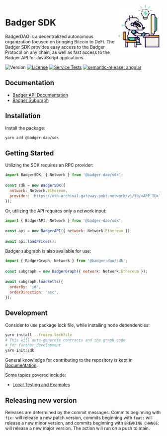 <div> 
  <img align="right" src="docs/images/badger.png" height="150" />
</div>

# Badger SDK

BadgerDAO is a decentralized autonomous organization focused on bringing Bitcoin to DeFi.
The Badger SDK provides easy access to the Badger Protocol on any chain, as well as fast access to the Badger API for JavaScript applcations.

![Version](https://img.shields.io/npm/v/@badger-dao/sdk)
[![License](https://img.shields.io/npm/l/@badger-dao/sdk)](https://opensource.org/licenses/MIT)
[![Service Tests](https://github.com/Badger-Finance/badger-sdk/actions/workflows/test.yml/badge.svg)](https://github.com/Badger-Finance/badger-sdk/actions/workflows/test.yml)
[![semantic-release: angular](https://img.shields.io/badge/semantic--release-angular-e10079?logo=semantic-release)](https://github.com/semantic-release/semantic-release)

## Documentation

- [Badger API Documentation](https://api.badger.com/docs/)
- [Badger Subgraph](https://thegraph.com/hosted-service/subgraph/badger-finance/badger-dao-setts)

## Installation

Install the package:

```bash
yarn add @badger-dao/sdk
```

## Getting Started

Utilizing the SDK requires an RPC provider:

```js
import BadgerSDK, { Network } from '@badger-dao/sdk';

const sdk = new BadgerSDK({
  network: Network.Ethereum,
  provider: 'https://eth-archival.gateway.pokt.network/v1/lb/<APP_ID>',
});
```

Or, utilizing the API requires only a network input:

```js
import { BadgerAPI, Network } from '@badger-dao/sdk';

const api = new BadgerAPI({ network: Network.Ethereum });

await api.loadPrices();
```

Badger subgraph is also available for use:

```js
import { BadgerGraph, Network } from '@badger-dao/sdk';

const subgraph = new BadgerGraph({ network: Network.Ethereum });

await subgraph.loadSetts({
  orderBy: 'id',
  orderDirection: 'asc',
});
```

## Development

Consider to use package lock file, while installing node dependencies:

```sh
yarn install --frozen-lockfile
# This will auto-generete contracts and the graph code
# for further development
yarn init:sdk
```

General knowledge for contributing to the repository is kept in [Documentation](./docs).

Some topics covered include:

- [Local Testing and Examples](./docs/local-testing.md)

## Releasing new version

Releases are determined by the commit messages.
Commits beginning with `fix:` will release a new patch version, commits beginning with
`feat:` will release a new minor version,
and commits beginning with `BREAKING CHANGE:` will release a new major version.
The action will run on a push to main.
